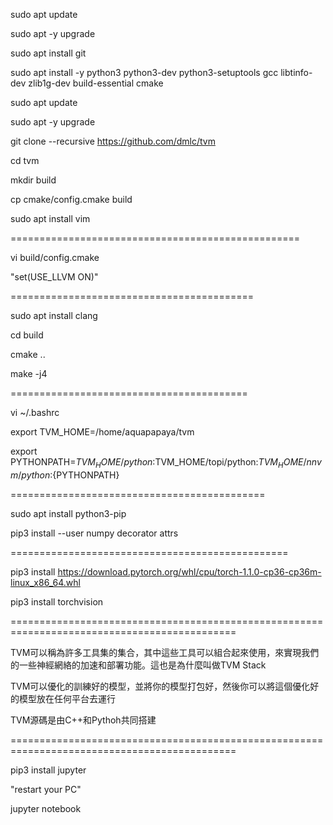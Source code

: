 sudo apt update

sudo apt -y upgrade

sudo apt install git

sudo apt install -y python3 python3-dev python3-setuptools gcc libtinfo-dev zlib1g-dev build-essential cmake

sudo apt update

sudo apt -y upgrade

git clone --recursive https://github.com/dmlc/tvm

cd tvm

mkdir build

cp cmake/config.cmake build

sudo apt install vim

==================================================

vi build/config.cmake

"set(USE_LLVM ON)"

==========================================

sudo apt install clang

cd build

cmake ..

make -j4

=========================================

vi ~/.bashrc

export TVM_HOME=/home/aquapapaya/tvm

export PYTHONPATH=$TVM_HOME/python:$TVM_HOME/topi/python:$TVM_HOME/nnvm/python:${PYTHONPATH}

============================================

sudo apt install python3-pip

pip3 install --user numpy decorator attrs

================================================

pip3 install https://download.pytorch.org/whl/cpu/torch-1.1.0-cp36-cp36m-linux_x86_64.whl

pip3 install torchvision

=============================================================================================

TVM可以稱為許多工具集的集合，其中這些工具可以組合起來使用，來實現我們的一些神經網絡的加速和部署功能。這也是為什麼叫做TVM Stack

TVM可以優化的訓練好的模型，並將你的模型打包好，然後你可以將這個優化好的模型放在任何平台去運行

TVM源碼是由C++和Pythoh共同搭建

=============================================================================================

pip3 install jupyter

"restart your PC"

jupyter notebook

